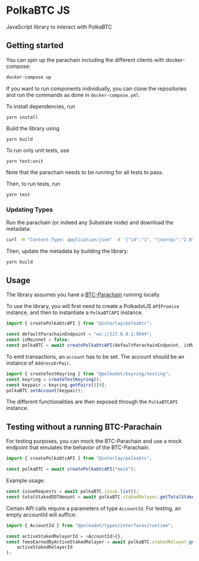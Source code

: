 # PolkaBTC JS

JavaScript library to interact with PolkaBTC

## Getting started

You can spin up the parachain including the different clients with docker-compose:

```bash
docker-compose up
```

If you want to run components individually, you can clone the repositories and run the commands as done in `docker-compose.yml`.

To install dependencies, run

```
yarn install
```

Build the library using

```
yarn build
```

To run only unit tests, use

```
yarn test:unit
```

Note that the parachain needs to be running for all tests to pass.

Then, to run tests, run

```
yarn test
```

### Updating Types

Run the parachain (or indeed any Substrate node) and download the metadata:

```bash
curl -H "Content-Type: application/json" -d '{"id":"1", "jsonrpc":"2.0", "method": "state_getMetadata", "params":[]}' http://localhost:9933 > src/json/parachain.json
```

Then, update the metadata by building the library:

```bash
yarn build
```

## Usage

The library assumes you have a [BTC-Parachain](https://github.com/interlay/btc-parachain) running locally.

To use the library, you will first need to create a PolkadotJS `APIPromise` instance,
and then to instantiate a `PolkaBTCAPI` instance.

```typescript
import { createPolkabtcAPI } from "@interlay/polkabtc";

const defaultParachainEndpoint = "ws://127.0.0.1:9944";
const isMainnet = false;
const polkaBTC = await createPolkabtcAPI(defaultParachainEndpoint, isMainnet);
```

To emit transactions, an `account` has to be set.
The account should be an instance of `AddressOrPair`.

```typescript
import { createTestKeyring } from "@polkadot/keyring/testing";
const keyring = createTestKeyring();
const keypair = keyring.getPairs()[0];
polkaBTC.setAccount(keypair);
```

The different functionalities are then exposed through the `PolkaBTCAPI` instance.

## Testing without a running BTC-Parachain

For testing purposes, you can mock the BTC-Parachain and use a mock endpoint that emulates the behavior of the BTC-Parachain.

```typescript
import { createPolkabtcAPI } from "@interlay/polkabtc";

const polkaBTC = await createPolkabtcAPI("mock");
```

Example usage:

```typescript
const issueRequests = await polkaBTC.issue.list();
const totalStakedDOTAmount = await polkaBTC.stakedRelayer.getTotalStakedDOTAmount();
```

Certain API calls require a parameters of type `AccountId`. For testing, an empty accountId will suffice:

```typescript
import { AccountId } from "@polkadot/types/interfaces/runtime";

const activeStakedRelayerId = <AccountId>{};
const feesEarnedByActiveStakedRelayer = await polkaBTC.stakedRelayer.getFeesEarned(
    activeStakedRelayerId
);
```
